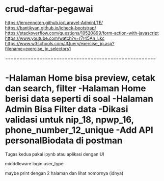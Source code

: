 # crud-daftar-pegawai
https://jeroennoten.github.io/Laravel-AdminLTE/
https://bantikyan.github.io/icheck-bootstrap/
https://stackoverflow.com/questions/10520899/form-action-with-javascript
https://www.youtube.com/watch?v=r7r45An_Lkc
https://www.w3schools.com/JQuery/exercise_jq.asp?filename=exercise_jq_selectors1


=====================================================

-Halaman Home bisa preview, cetak dan search, filter
-Halaman Home berisi data seperti di soal
-Halaman Admin Bisa Filter data
-Dikasi validasi untuk nip_18, npwp_16, phone_number_12_unique
-Add API personalBiodata di postman
=====================================================

Tugas kedua pakai ipynb atau aplikasi dengan UI


midddleware login user_type

maybe print dengan 2 halaman dan lihat nomornya (idnya)
